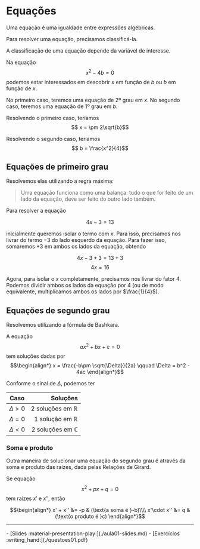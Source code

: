 # Equações

Uma equação é uma igualdade entre expressões algébricas. 

Para resolver uma equação, precisamos classificá-la. 

A classificação de uma equação depende da variável de interesse. 

Na equação 
$$x^2-4b=0$$
podemos estar interessados em descobrir $x$ em função de $b$ ou $b$ em função de $x$. 

No primeiro caso, teremos uma equação de 2º grau em $x$. No segundo caso, teremos uma equação de 1º grau em $b$.

Resolvendo o primeiro caso, teríamos 
$$ x = \pm 2\sqrt{b}$$

Resolvendo o segundo caso, teríamos 
$$ b = \frac{x^2}{4}$$

## Equações de primeiro grau

Resolvemos elas utilizando a regra máxima: 

> Uma equação funciona como uma balança: tudo o que for feito de um lado da equação, deve ser feito do outro lado também. 

Para resolver a equação 

$$ 4x -3 = 13$$ 

inicialmente queremos isolar o termo com $x$. Para isso, precisamos nos livrar do termo $-3$ do lado esquerdo da equação. Para fazer isso, somaremos $+3$ em ambos os lados da equação, obtendo 

$$4x -3 +3 = 13 + 3$$
$$4x = 16$$

Agora, para isolar o $x$ completamente, precisamos nos livrar do fator 4. Podemos dividir ambos os lados da equação por $4$ (ou de modo equivalente, multiplicamos ambos os lados por $\frac{1}{4}$). 


## Equações de segundo grau

Resolvemos utilizando a fórmula de Bashkara.

A equação $$ax^2 + bx + c = 0$$ tem soluções dadas por
$$\begin{align*}
x = \frac{-b\pm \sqrt{\Delta}}{2a} \qquad \Delta = b^2 - 4ac
\end{align*}$$


Conforme o sinal de $\Delta$, podemos ter

| Caso | Soluções |
| ---- | --------: |
| $\Delta > 0$ | 2 soluções em $\mathbb{R}$ |
| $\Delta = 0$ | 1 solução em $\mathbb{R}$ |
| $\Delta < 0$ | 2 soluções em $\mathbb{C}$ |



### Soma e produto

Outra maneira de solucionar uma equação do segundo grau é através da soma e produto das raízes, dada pelas Relações de Girard.


Se equação $$x^2 + px + q = 0$$ tem raízes $x'$ e $x''$, então 

$$\begin{align*}
x' + x''  &= -p & (\text{a soma é }-b)\\\\
x'\cdot x'' &= q & (\text{o produto é }c)
\end{align*}$$

---

<div class="grid cards" markdown>
 - [Slides :material-presentation-play:](./aula01-slides.md)
 - [Exercícios :writing_hand:](./questoes01.pdf)
</div>
